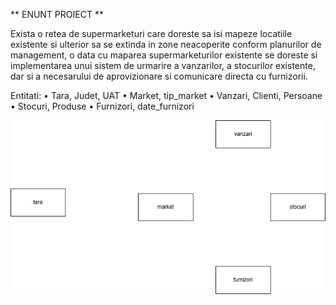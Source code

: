 ** ENUNT PROIECT **

Exista o retea de supermarketuri care doreste sa isi mapeze locatiile existente si ulterior sa se extinda in zone neacoperite conform planurilor de management, o data cu maparea supermarketurilor existente se doreste si implementarea unui sistem de urmarire a vanzarilor, a stocurilor existente, dar si a necesarului de aprovizionare si comunicare directa cu furnizorii.

Entitati:
• Tara, Judet, UAT
• Market, tip_market
• Vanzari, Clienti, Persoane
• Stocuri, Produse
• Furnizori, date_furnizori


![Diagram Description](exercitiu_ora_abstract.drawio.png)
